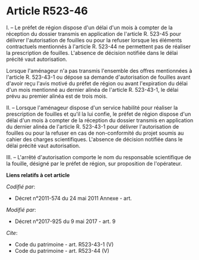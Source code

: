 # Article R523-46

I. – Le préfet de région dispose d'un délai d'un mois à compter de la réception du dossier transmis en application de
l'article R. 523-45 pour délivrer l'autorisation de fouilles ou pour la refuser lorsque les éléments contractuels mentionnés
à l'article R. 523-44 ne permettent pas de réaliser la prescription de fouilles. L'absence de décision notifiée dans le délai
précité vaut autorisation. 

Lorsque l'aménageur n'a pas transmis l'ensemble des offres mentionnées à l'article R. 523-43-1 ou dépose sa demande
d'autorisation de fouilles avant d'avoir reçu l'avis motivé du préfet de région ou avant l'expiration du délai d'un mois
mentionné au dernier alinéa de l'article R. 523-43-1, le délai prévu au premier alinéa est de trois mois. 

II. – Lorsque l'aménageur dispose d'un service habilité pour réaliser la prescription de fouilles et qu'il la lui confie, le
préfet de région dispose d'un délai d'un mois à compter de la réception du dossier transmis en application du dernier alinéa
de l'article R. 523-43-1 pour délivrer l'autorisation de fouilles ou pour la refuser en cas de non-conformité du projet
soumis au cahier des charges scientifiques. L'absence de décision notifiée dans le délai précité vaut autorisation. 

III. – L'arrêté d'autorisation comporte le nom du responsable scientifique de la fouille, désigné par le préfet de région,
sur proposition de l'opérateur.

**Liens relatifs à cet article**

_Codifié par_:

  - Décret n°2011-574 du 24 mai 2011 Annexe - art.

_Modifié par_:

  - Décret n°2017-925 du 9 mai 2017 - art. 9

_Cite_:

  - Code du patrimoine - art. R523-43-1 (V)
  - Code du patrimoine - art. R523-44 (V)
